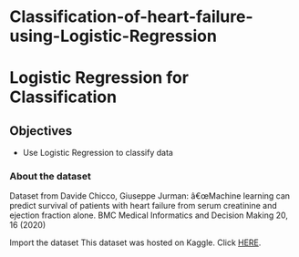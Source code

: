 # Classification-of-heart-failure-using-Logistic-Regression
# Logistic Regression for Classification



## Objectives

*   Use Logistic Regression to classify data
### About the dataset
Dataset from Davide Chicco, Giuseppe Jurman: â€œMachine learning can predict survival of patients with heart failure from serum creatinine and ejection fraction alone. BMC Medical Informatics and Decision Making 20, 16 (2020)

Import the dataset
This dataset was hosted on Kaggle. Click <a href="https://www.kaggle.com/datasets/sagar029/heart-failure?select=heart_failure.csv">HERE</a>.
